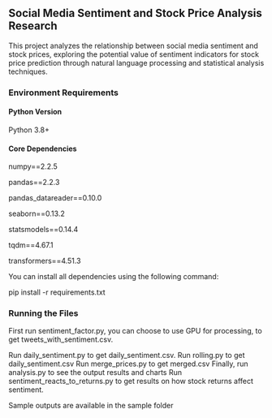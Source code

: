 ## Social Media Sentiment and Stock Price Analysis Research
This project analyzes the relationship between social media sentiment and stock prices, exploring the potential value of sentiment indicators for stock price prediction through natural language processing and statistical analysis techniques.

### Environment Requirements
#### Python Version
Python 3.8+
#### Core Dependencies

numpy==2.2.5

pandas==2.2.3

pandas_datareader==0.10.0

seaborn==0.13.2

statsmodels==0.14.4

tqdm==4.67.1

transformers==4.51.3

You can install all dependencies using the following command:

pip install -r requirements.txt

### Running the Files

First run sentiment_factor.py, you can choose to use GPU for processing, to get tweets_with_sentiment.csv.

Run daily_sentiment.py to get daily_sentiment.csv.
Run rolling.py to get daily_sentiment.csv
Run merge_prices.py to get merged.csv
Finally, run analysis.py to see the output results and charts
Run sentiment_reacts_to_returns.py to get results on how stock returns affect sentiment.

Sample outputs are available in the sample folder